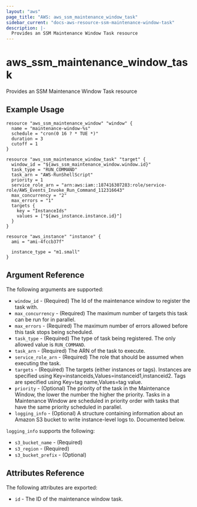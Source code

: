 ```yaml
---
layout: "aws"
page_title: "AWS: aws_ssm_maintenance_window_task"
sidebar_current: "docs-aws-resource-ssm-maintenance-window-task"
description: |-
  Provides an SSM Maintenance Window Task resource
---
```


# aws_ssm_maintenance_window_task

Provides an SSM Maintenance Window Task resource

## Example Usage

```hcl
resource "aws_ssm_maintenance_window" "window" {
  name = "maintenance-window-%s"
  schedule = "cron(0 16 ? * TUE *)"
  duration = 3
  cutoff = 1
}

resource "aws_ssm_maintenance_window_task" "target" {
  window_id = "${aws_ssm_maintenance_window.window.id}"
  task_type = "RUN_COMMAND"
  task_arn = "AWS-RunShellScript"
  priority = 1
  service_role_arn = "arn:aws:iam::187416307283:role/service-role/AWS_Events_Invoke_Run_Command_112316643"
  max_concurrency = "2"
  max_errors = "1"
  targets {
    key = "InstanceIds"
    values = ["${aws_instance.instance.id}"]
  }
}

resource "aws_instance" "instance" {
  ami = "ami-4fccb37f"

  instance_type = "m1.small"
}
```

## Argument Reference

The following arguments are supported:

* `window_id` - (Required) The Id of the maintenance window to register the task with.
* `max_concurrency` - (Required) The maximum number of targets this task can be run for in parallel.
* `max_errors` - (Required) The maximum number of errors allowed before this task stops being scheduled.
* `task_type` - (Required) The type of task being registered. The only allowed value is `RUN_COMMAND`.
* `task_arn` - (Required) The ARN of the task to execute.
* `service_role_arn` - (Required) The role that should be assumed when executing the task.
* `targets` - (Required) The targets (either instances or tags). Instances are specified using Key=instanceids,Values=instanceid1,instanceid2. Tags are specified using Key=tag name,Values=tag value.
* `priority` - (Optional) The priority of the task in the Maintenance Window, the lower the number the higher the priority. Tasks in a Maintenance Window are scheduled in priority order with tasks that have the same priority scheduled in parallel.
* `logging_info` - (Optional) A structure containing information about an Amazon S3 bucket to write instance-level logs to. Documented below.

`logging_info` supports the following:

* `s3_bucket_name` - (Required)
* `s3_region` - (Required)
* `s3_bucket_prefix` - (Optional)

## Attributes Reference

The following attributes are exported:

* `id` - The ID of the maintenance window task.